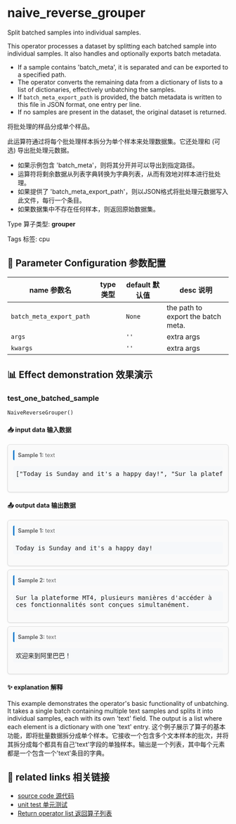 # naive_reverse_grouper

Split batched samples into individual samples.

This operator processes a dataset by splitting each batched sample into individual samples. It also handles and optionally exports batch metadata.
- If a sample contains 'batch_meta', it is separated and can be exported to a specified path.
- The operator converts the remaining data from a dictionary of lists to a list of dictionaries, effectively unbatching the samples.
- If `batch_meta_export_path` is provided, the batch metadata is written to this file in JSON format, one entry per line.
- If no samples are present in the dataset, the original dataset is returned.

将批处理的样品分成单个样品。

此运算符通过将每个批处理样本拆分为单个样本来处理数据集。它还处理和 (可选) 导出批处理元数据。
- 如果示例包含 'batch_meta'，则将其分开并可以导出到指定路径。
- 运算符将剩余数据从列表字典转换为字典列表，从而有效地对样本进行批处理。
- 如果提供了 'batch_meta_export_path'，则以JSON格式将批处理元数据写入此文件，每行一个条目。
- 如果数据集中不存在任何样本，则返回原始数据集。

Type 算子类型: **grouper**

Tags 标签: cpu

## 🔧 Parameter Configuration 参数配置
| name 参数名 | type 类型 | default 默认值 | desc 说明 |
|--------|------|--------|------|
| `batch_meta_export_path` |  | `None` | the path to export the batch meta. |
| `args` |  | `''` | extra args |
| `kwargs` |  | `''` | extra args |

## 📊 Effect demonstration 效果演示
### test_one_batched_sample
```python
NaiveReverseGrouper()
```

#### 📥 input data 输入数据
<div class="sample-card" style="border:1px solid #ddd; padding:12px; margin:8px 0; border-radius:6px; background:#fafafa; box-shadow:0 1px 3px rgba(0,0,0,0.1);"><div class="sample-header" style="background:#f8f9fa; padding:4px 8px; margin-bottom:6px; border-radius:3px; font-size:0.9em; color:#666; border-left:3px solid #007acc;"><strong>Sample 1:</strong> text</div><pre style="padding:6px; background:#f6f8fa; border-radius:4px; overflow-x:auto; white-space:pre; word-wrap:normal;">[&quot;Today is Sunday and it&#x27;s a happy day!&quot;, &quot;Sur la plateforme MT4, plusieurs manières d&#x27;accéder à \nces fonctionnalités sont conçues simultanément.&quot;, &#x27;欢迎来到阿里巴巴！&#x27;]</pre></div>

#### 📤 output data 输出数据
<div class="sample-card" style="border:1px solid #ddd; padding:12px; margin:8px 0; border-radius:6px; background:#fafafa; box-shadow:0 1px 3px rgba(0,0,0,0.1);"><div class="sample-header" style="background:#f8f9fa; padding:4px 8px; margin-bottom:6px; border-radius:3px; font-size:0.9em; color:#666; border-left:3px solid #007acc;"><strong>Sample 1:</strong> text</div><pre style="padding:6px; background:#f6f8fa; border-radius:4px; overflow-x:auto; white-space:pre; word-wrap:normal;">Today is Sunday and it&#x27;s a happy day!</pre></div><div class="sample-card" style="border:1px solid #ddd; padding:12px; margin:8px 0; border-radius:6px; background:#fafafa; box-shadow:0 1px 3px rgba(0,0,0,0.1);"><div class="sample-header" style="background:#f8f9fa; padding:4px 8px; margin-bottom:6px; border-radius:3px; font-size:0.9em; color:#666; border-left:3px solid #007acc;"><strong>Sample 2:</strong> text</div><pre style="padding:6px; background:#f6f8fa; border-radius:4px; overflow-x:auto; white-space:pre; word-wrap:normal;">Sur la plateforme MT4, plusieurs manières d&#x27;accéder à 
ces fonctionnalités sont conçues simultanément.</pre></div><div class="sample-card" style="border:1px solid #ddd; padding:12px; margin:8px 0; border-radius:6px; background:#fafafa; box-shadow:0 1px 3px rgba(0,0,0,0.1);"><div class="sample-header" style="background:#f8f9fa; padding:4px 8px; margin-bottom:6px; border-radius:3px; font-size:0.9em; color:#666; border-left:3px solid #007acc;"><strong>Sample 3:</strong> text</div><pre style="padding:6px; background:#f6f8fa; border-radius:4px; overflow-x:auto; white-space:pre; word-wrap:normal;">欢迎来到阿里巴巴！</pre></div>

#### ✨ explanation 解释
This example demonstrates the operator's basic functionality of unbatching. It takes a single batch containing multiple text samples and splits it into individual samples, each with its own 'text' field. The output is a list where each element is a dictionary with one 'text' entry.
这个例子展示了算子的基本功能，即将批量数据拆分成单个样本。它接收一个包含多个文本样本的批次，并将其拆分成每个都具有自己'text'字段的单独样本。输出是一个列表，其中每个元素都是一个包含一个'text'条目的字典。


## 🔗 related links 相关链接
- [source code 源代码](../../../data_juicer/ops/grouper/naive_reverse_grouper.py)
- [unit test 单元测试](../../../tests/ops/grouper/test_naive_reverse_grouper.py)
- [Return operator list 返回算子列表](../../Operators.md)